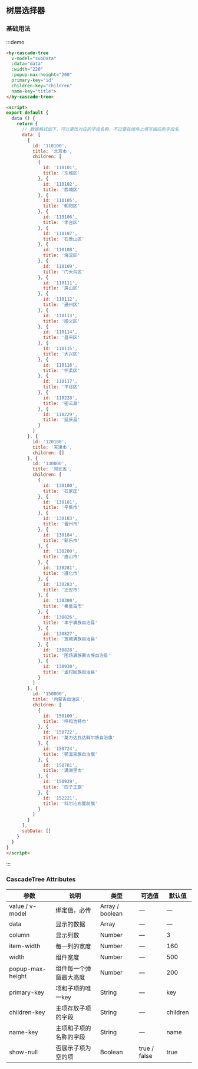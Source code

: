 ## 树层选择器

### 基础用法

:::demo

```html
<by-cascade-tree
  v-model="subData"
  :data="data"
  :width="220"
  :popup-max-height="200"
  primary-key="id"
  children-key="children"
  name-key="title">
</by-cascade-tree>

<script>
export default {
  data () {
    return {
      // 数据格式如下，可以更改对应的字段名称，不过要在组件上填写相应的字段名
      data: [
        {
          id: '110100',
          title: '北京市',
          children: [
            {
              id: '110101',
              title: '东城区'
            }, {
              id: '110102',
              title: '西城区'
            }, {
              id: '110105',
              title: '朝阳区'
            }, {
              id: '110106',
              title: '丰台区'
            }, {
              id: '110107',
              title: '石景山区'
            }, {
              id: '110108',
              title: '海淀区'
            }, {
              id: '110109',
              title: '门头沟区'
            }, {
              id: '110111',
              title: '房山区'
            }, {
              id: '110112',
              title: '通州区'
            }, {
              id: '110113',
              title: '顺义区'
            }, {
              id: '110114',
              title: '昌平区'
            }, {
              id: '110115',
              title: '大兴区'
            }, {
              id: '110116',
              title: '怀柔区'
            }, {
              id: '110117',
              title: '平谷区'
            }, {
              id: '110228',
              title: '密云县'
            }, {
              id: '110229',
              title: '延庆县'
            }
          ]
        }, {
          id: '120100',
          title: '天津市',
          children: []
        }, {
          id: '130000',
          title: '河北省',
          children: [
            {
              id: '130100',
              title: '石家庄'
            }, {
              id: '130181',
              title: '辛集市'
            }, {
              id: '130183',
              title: '晋州市'
            }, {
              id: '130184',
              title: '新乐市'
            }, {
              id: '130200',
              title: '唐山市'
            }, {
              id: '130281',
              title: '遵化市'
            }, {
              id: '130283',
              title: '迁安市'
            }, {
              id: '130300',
              title: '秦皇岛市'
            }, {
              id: '130826',
              title: '丰宁满族自治县'
            }, {
              id: '130827',
              title: '宽城满族自治县'
            }, {
              id: '130828',
              title: '围场满族蒙古族自治县'
            }, {
              id: '130930',
              title: '孟村回族自治县'
            }
          ]
        }, {
          id: '150000',
          title: '内蒙古自治区',
          children: [
            {
              id: '150100',
              title: '呼和浩特市'
            }, {
              id: '150722',
              title: '莫力达瓦达斡尔族自治旗'
            }, {
              id: '150724',
              title: '鄂温克族自治旗'
            }, {
              id: '150781',
              title: '满洲里市'
            }, {
              id: '150929',
              title: '四子王旗'
            }, {
              id: '152221',
              title: '科尔沁右翼前旗'
            }
          ]
        }
      ],
      subData: []
    }
  }
}
</script>
```

:::

### CascadeTree Attributes

| 参数      | 说明    | 类型      | 可选值       | 默认值   |
|---------- |-------- |---------- |-------------  |-------- |
| value / v-model | 绑定值，必传 | Array / boolean | — | — |
| data | 显示的数据 | Array | — | — |
| column | 显示列数 | Number | — | 3 |
| item-width | 每一列的宽度 | Number | — | 160 |
| width | 组件宽度 | Number | — | 500 |
| popup-max-height | 组件每一个弹窗最大高度 | Number | — | 200 |
| primary-key | 项和子项的唯一key | String | — | key |
| children-key | 主项存放子项的字段 | String | — | children |
| name-key | 主项和子项的名称的字段 | String | — | name |
| show-null | 否展示子项为空的项 | Boolean | true / false | true |
